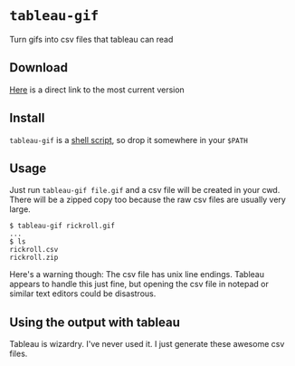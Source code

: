 # `tableau-gif`

Turn gifs into csv files that tableau can read

## Download

[Here][dl] is a direct link to the most current version

## Install

`tableau-gif` is a [shell script][bin], so drop it somewhere in your `$PATH`

## Usage

Just run `tableau-gif file.gif` and a csv file will be created in your cwd.
There will be a zipped copy too because the raw csv files are usually very large.

    $ tableau-gif rickroll.gif
    ...
    $ ls
    rickroll.csv
    rickroll.zip

Here's a warning though: The csv file has unix line endings.  Tableau appears to
handle this just fine, but opening the csv file in notepad or similar text editors
could be disastrous.

## Using the output with tableau

Tableau is wizardry.  I've never used it.  I just generate these awesome csv files.

[bin]: https://github.com/Dlom/tableau-gif/blob/master/tableau-gif
[dl]:  https://raw.github.com/Dlom/tableau-gif/master/tableau-gif
